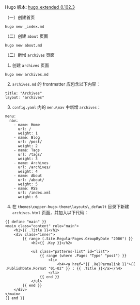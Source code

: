 Hugo 版本: [hugo_extended_0.102.3](https://github.com/gohugoio/hugo/releases/tag/v0.102.3)

（一）创建首页

```
hugo new _index.md
```

（二）创建 `about` 页面

```
hugo new about.md
```

（二）新增 `archives` 页面

1. 创建 `archives` 页面

```
hugo new archives.md
```

2. `archives.md` 的 frontmatter 应包含以下内容：

```
title: "Archives"
layout: "archives"
```

3. `config.yaml` 内的 `menu\nav` 中新增 `archives`：

```
menu:
  nav:
    - name: Home
      url: /
      weight: 1
    - name: Blog
      url: /post/
      weight: 2
    - name: Tags
      url: /tags/
      weight: 3
    - name: Archives
      url: /archives/
      weight: 4
    - name: About
      url: /about/
      weight: 5
    - name: RSS
      url: /index.xml
      weight: 6
```

4. 在 `themes\cupper-hugo-theme\layouts\_default` 目录下新建 `archives.html` 页面，并加入以下代码：

```
{{ define "main" }}
<main class="content" role="main">
    <h1>{{ .Title }}</h1>
    <div class="inner">
        {{ range (.Site.RegularPages.GroupByDate "2006") }}
            <h2>{{ .Key }}</h2>

            <ul class="patterns-list" id="list">
                {{ range (where .Pages "Type" "post") }}
                    <li>
                        <h4><a href="{{ .RelPermalink }}">{{ .PublishDate.Format "01-02" }} : {{ .Title }}</a></h4>
                    </li>
                {{ end }}
            </ul>
        {{ end }}
    </div>
</main>
{{ end }}
```
   